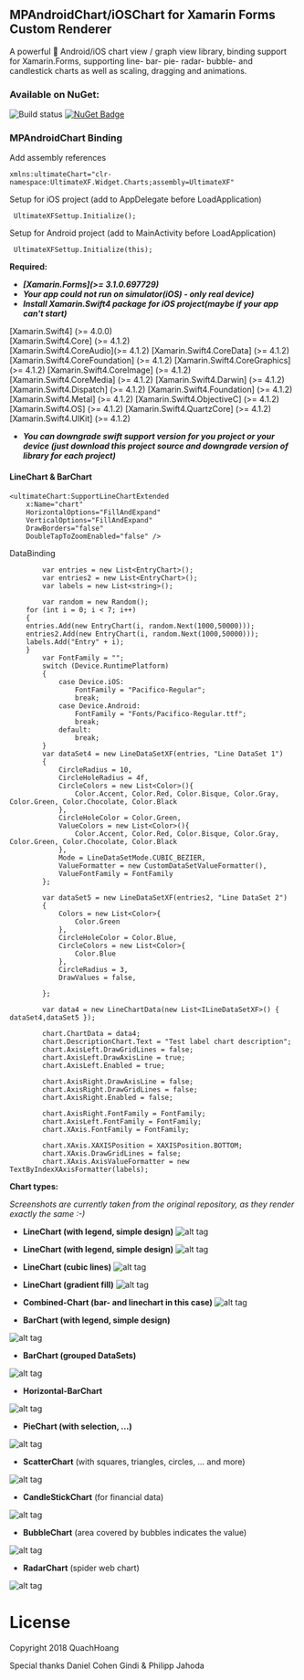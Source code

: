 ## MPAndroidChart/iOSChart for Xamarin Forms Custom Renderer 
A powerful 🚀 Android/iOS chart view / graph view library, binding support for Xamarin.Forms, supporting line- bar- pie- radar- bubble- and candlestick charts as well as scaling, dragging and animations.

### Available on NuGet: 
![Build status](https://ci.appveyor.com/api/projects/status/7g3sppml9ewumr9i/branch/master?svg=true) [![NuGet Badge](https://buildstats.info/nuget/UltimateXF)](https://www.nuget.org/packages/UltimateXF/)

### MPAndroidChart Binding   

<p>Add assembly references

    xmlns:ultimateChart="clr-namespace:UltimateXF.Widget.Charts;assembly=UltimateXF"

Setup for iOS project (add to AppDelegate before LoadApplication)

     UltimateXFSettup.Initialize();

Setup for Android project (add to MainActivity before LoadApplication)

     UltimateXFSettup.Initialize(this);

 **Required:**
 - ***[Xamarin.Forms](>= 3.1.0.697729)***
 - ***Your app could not run on simulator(iOS) - only real device)***
 - ***Install Xamarin.Swift4 package for iOS project(maybe if your app can't start)*** 
		
[Xamarin.Swift4] (>= 4.0.0)  
[Xamarin.Swift4.Core]  (>= 4.1.2)  
    		[Xamarin.Swift4.CoreAudio](>= 4.1.2)
    		[Xamarin.Swift4.CoreData]  (>= 4.1.2)
    		[Xamarin.Swift4.CoreFoundation] (>= 4.1.2)
    		[Xamarin.Swift4.CoreGraphics]  (>= 4.1.2)
    		[Xamarin.Swift4.CoreImage] (>= 4.1.2)
    		[Xamarin.Swift4.CoreMedia] (>= 4.1.2)
    		[Xamarin.Swift4.Darwin] (>= 4.1.2)
    		[Xamarin.Swift4.Dispatch]  (>= 4.1.2)
    		[Xamarin.Swift4.Foundation] (>= 4.1.2)
    		[Xamarin.Swift4.Metal] (>= 4.1.2)
    		[Xamarin.Swift4.ObjectiveC] (>= 4.1.2)
    		[Xamarin.Swift4.OS] (>= 4.1.2)
    		[Xamarin.Swift4.QuartzCore]  (>= 4.1.2)
    		[Xamarin.Swift4.UIKit] (>= 4.1.2)

- ***You can downgrade swift support version for you project or your device (just download this project source and downgrade version of library for each project)***

#### LineChart & BarChart

    <ultimateChart:SupportLineChartExtended 
    	x:Name="chart"
        HorizontalOptions="FillAndExpand"
        VerticalOptions="FillAndExpand"
        DrawBorders="false"
        DoubleTapToZoomEnabled="false" />

DataBinding

            var entries = new List<EntryChart>();
            var entries2 = new List<EntryChart>();
            var labels = new List<string>();

     	    var random = new Random();
	    for (int i = 0; i < 7; i++)
	    {
		entries.Add(new EntryChart(i, random.Next(1000,50000)));
		entries2.Add(new EntryChart(i, random.Next(1000,50000)));
		labels.Add("Entry" + i);
	    }
     	    var FontFamily = "";
            switch (Device.RuntimePlatform)
            {
                case Device.iOS:
                    FontFamily = "Pacifico-Regular";
                    break;
                case Device.Android:
                    FontFamily = "Fonts/Pacifico-Regular.ttf";
                    break;
                default:
                    break;
            }
            var dataSet4 = new LineDataSetXF(entries, "Line DataSet 1")
            {
                CircleRadius = 10,
                CircleHoleRadius = 4f,
                CircleColors = new List<Color>(){
                    Color.Accent, Color.Red, Color.Bisque, Color.Gray, Color.Green, Color.Chocolate, Color.Black
                },
                CircleHoleColor = Color.Green,
                ValueColors = new List<Color>(){
                    Color.Accent, Color.Red, Color.Bisque, Color.Gray, Color.Green, Color.Chocolate, Color.Black
                },
                Mode = LineDataSetMode.CUBIC_BEZIER,
                ValueFormatter = new CustomDataSetValueFormatter(),
                ValueFontFamily = FontFamily
            };

            var dataSet5 = new LineDataSetXF(entries2, "Line DataSet 2")
            {
                Colors = new List<Color>{
                    Color.Green
                },
                CircleHoleColor = Color.Blue,
                CircleColors = new List<Color>{
                    Color.Blue
                },
                CircleRadius = 3,
                DrawValues = false,

            };

            var data4 = new LineChartData(new List<ILineDataSetXF>() { dataSet4,dataSet5 });

            chart.ChartData = data4;
            chart.DescriptionChart.Text = "Test label chart description";
            chart.AxisLeft.DrawGridLines = false;
            chart.AxisLeft.DrawAxisLine = true;
            chart.AxisLeft.Enabled = true;

            chart.AxisRight.DrawAxisLine = false;
            chart.AxisRight.DrawGridLines = false;
            chart.AxisRight.Enabled = false;

            chart.AxisRight.FontFamily = FontFamily;
            chart.AxisLeft.FontFamily = FontFamily;
            chart.XAxis.FontFamily = FontFamily;

            chart.XAxis.XAXISPosition = XAXISPosition.BOTTOM;
            chart.XAxis.DrawGridLines = false;
            chart.XAxis.AxisValueFormatter = new TextByIndexXAxisFormatter(labels);

**Chart types:**

*Screenshots are currently taken from the original repository, as they render exactly the same :-)*


 - **LineChart (with legend, simple design)**
![alt tag](https://raw.github.com/PhilJay/MPChart/master/screenshots/simpledesign_linechart4.png)
 - **LineChart (with legend, simple design)**
![alt tag](https://raw.github.com/PhilJay/MPChart/master/screenshots/simpledesign_linechart3.png)

 - **LineChart (cubic lines)**
![alt tag](https://raw.github.com/PhilJay/MPChart/master/screenshots/cubiclinechart.png)

 - **LineChart (gradient fill)**
![alt tag](https://raw.github.com/PhilJay/MPAndroidChart/master/screenshots/line_chart_gradient.png)

 - **Combined-Chart (bar- and linechart in this case)**
![alt tag](https://raw.github.com/PhilJay/MPChart/master/screenshots/combined_chart.png)

 - **BarChart (with legend, simple design)**

![alt tag](https://raw.github.com/PhilJay/MPChart/master/screenshots/simpledesign_barchart3.png)

 - **BarChart (grouped DataSets)**

![alt tag](https://raw.github.com/PhilJay/MPChart/master/screenshots/groupedbarchart.png)

 - **Horizontal-BarChart**

![alt tag](https://raw.github.com/PhilJay/MPChart/master/screenshots/horizontal_barchart.png)


 - **PieChart (with selection, ...)**

![alt tag](https://raw.github.com/PhilJay/MPAndroidChart/master/screenshots/simpledesign_piechart1.png)

 - **ScatterChart** (with squares, triangles, circles, ... and more)

![alt tag](https://raw.github.com/PhilJay/MPAndroidChart/master/screenshots/scatterchart.png)

 - **CandleStickChart** (for financial data)

![alt tag](https://raw.github.com/PhilJay/MPAndroidChart/master/screenshots/candlestickchart.png)

 - **BubbleChart** (area covered by bubbles indicates the value)

![alt tag](https://raw.github.com/PhilJay/MPAndroidChart/master/screenshots/bubblechart.png)

 - **RadarChart** (spider web chart)

![alt tag](https://raw.github.com/PhilJay/MPAndroidChart/master/screenshots/radarchart.png)

# License
<p>Copyright 2018 QuachHoang
<p>Special thanks Daniel Cohen Gindi & Philipp Jahoda

